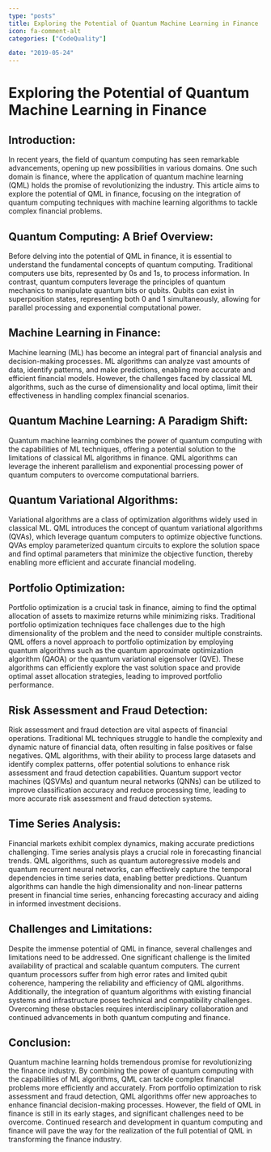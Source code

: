 ```yaml
---
type: "posts"
title: Exploring the Potential of Quantum Machine Learning in Finance
icon: fa-comment-alt
categories: ["CodeQuality"]

date: "2019-05-24"
---
```




# Exploring the Potential of Quantum Machine Learning in Finance

## Introduction:
In recent years, the field of quantum computing has seen remarkable advancements, opening up new possibilities in various domains. One such domain is finance, where the application of quantum machine learning (QML) holds the promise of revolutionizing the industry. This article aims to explore the potential of QML in finance, focusing on the integration of quantum computing techniques with machine learning algorithms to tackle complex financial problems.

## Quantum Computing: A Brief Overview:
Before delving into the potential of QML in finance, it is essential to understand the fundamental concepts of quantum computing. Traditional computers use bits, represented by 0s and 1s, to process information. In contrast, quantum computers leverage the principles of quantum mechanics to manipulate quantum bits or qubits. Qubits can exist in superposition states, representing both 0 and 1 simultaneously, allowing for parallel processing and exponential computational power.

## Machine Learning in Finance:
Machine learning (ML) has become an integral part of financial analysis and decision-making processes. ML algorithms can analyze vast amounts of data, identify patterns, and make predictions, enabling more accurate and efficient financial models. However, the challenges faced by classical ML algorithms, such as the curse of dimensionality and local optima, limit their effectiveness in handling complex financial scenarios.

## Quantum Machine Learning: A Paradigm Shift:
Quantum machine learning combines the power of quantum computing with the capabilities of ML techniques, offering a potential solution to the limitations of classical ML algorithms in finance. QML algorithms can leverage the inherent parallelism and exponential processing power of quantum computers to overcome computational barriers.

## Quantum Variational Algorithms:
Variational algorithms are a class of optimization algorithms widely used in classical ML. QML introduces the concept of quantum variational algorithms (QVAs), which leverage quantum computers to optimize objective functions. QVAs employ parameterized quantum circuits to explore the solution space and find optimal parameters that minimize the objective function, thereby enabling more efficient and accurate financial modeling.

## Portfolio Optimization:
Portfolio optimization is a crucial task in finance, aiming to find the optimal allocation of assets to maximize returns while minimizing risks. Traditional portfolio optimization techniques face challenges due to the high dimensionality of the problem and the need to consider multiple constraints. QML offers a novel approach to portfolio optimization by employing quantum algorithms such as the quantum approximate optimization algorithm (QAOA) or the quantum variational eigensolver (QVE). These algorithms can efficiently explore the vast solution space and provide optimal asset allocation strategies, leading to improved portfolio performance.

## Risk Assessment and Fraud Detection:
Risk assessment and fraud detection are vital aspects of financial operations. Traditional ML techniques struggle to handle the complexity and dynamic nature of financial data, often resulting in false positives or false negatives. QML algorithms, with their ability to process large datasets and identify complex patterns, offer potential solutions to enhance risk assessment and fraud detection capabilities. Quantum support vector machines (QSVMs) and quantum neural networks (QNNs) can be utilized to improve classification accuracy and reduce processing time, leading to more accurate risk assessment and fraud detection systems.

## Time Series Analysis:
Financial markets exhibit complex dynamics, making accurate predictions challenging. Time series analysis plays a crucial role in forecasting financial trends. QML algorithms, such as quantum autoregressive models and quantum recurrent neural networks, can effectively capture the temporal dependencies in time series data, enabling better predictions. Quantum algorithms can handle the high dimensionality and non-linear patterns present in financial time series, enhancing forecasting accuracy and aiding in informed investment decisions.

## Challenges and Limitations:
Despite the immense potential of QML in finance, several challenges and limitations need to be addressed. One significant challenge is the limited availability of practical and scalable quantum computers. The current quantum processors suffer from high error rates and limited qubit coherence, hampering the reliability and efficiency of QML algorithms. Additionally, the integration of quantum algorithms with existing financial systems and infrastructure poses technical and compatibility challenges. Overcoming these obstacles requires interdisciplinary collaboration and continued advancements in both quantum computing and finance.

## Conclusion:
Quantum machine learning holds tremendous promise for revolutionizing the finance industry. By combining the power of quantum computing with the capabilities of ML algorithms, QML can tackle complex financial problems more efficiently and accurately. From portfolio optimization to risk assessment and fraud detection, QML algorithms offer new approaches to enhance financial decision-making processes. However, the field of QML in finance is still in its early stages, and significant challenges need to be overcome. Continued research and development in quantum computing and finance will pave the way for the realization of the full potential of QML in transforming the finance industry.